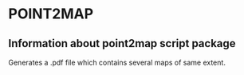 # POINT2MAP
## Information about point2map script package
Generates a .pdf file which contains several maps of same extent.
